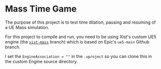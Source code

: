 # Mass Time Game

The purpose of this project is to test time dilation, pausing and resuming
of a UE Mass simulation.

For this project to compile and run, you need to be using Xist's custom UE5 engine
(the [`xist-mass`](https://github.com/XistGG/UnrealEngine/tree/xist-mass) branch)
which is based on Epic's `ue5-main` Github branch.

I set the `EngineAssociation = ""` in the `.uproject` so you can clone this in the
custom Engine source directory.
